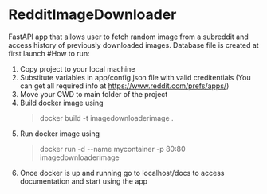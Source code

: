 # RedditImageDownloader
FastAPI app that allows user to fetch random image from a subreddit and access history of previously downloaded images.
Database file is created at first launch
#How to run:
1. Copy project to your local machine
2. Substitute variables in app/config.json file with valid creditentials (You can get all required info at https://www.reddit.com/prefs/apps/)
3. Move your CWD to main folder of the project
4. Build docker image using 
    >docker build -t imagedownloaderimage .
5. Run docker image using 
    >docker run -d --name mycontainer -p 80:80 imagedownloaderimage
6. Once docker is up and running go to localhost/docs to access documentation and start using the app
